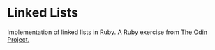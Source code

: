 # Linked Lists

Implementation of linked lists in Ruby. A Ruby exercise from [The Odin Project.](http://www.theodinproject.com/ruby-programming/linked-lists)
